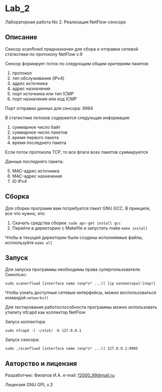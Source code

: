 # Lab_2
Лабораторная работа No 2. Реализация NetFlow-сенсора

## Описание

Сенсор scanflowd предназначен для сбора и отправки сетевой статистики по протоколу NetFlow v.9

Сенсор формирует поток по следующим общим критериям пакетов:

1. протокол
2. тип обслуживания (IPv4)
3. адрес источника
4. адрес назначения
5. порт источника или тип ICMP
6. порт назначения или код ICMP

Порт отправки данных для сенсора: 9994

В статистике потоков содержется следующая информация:

1. суммарное число байт
2. суммарное число пакетов
3. время первого пакета
4. время последнего пакета

Если поток протокола TCP, то все флаги всех пакетов суммируются

Данные последнего пакета:

5. MAC-адрес источника
6. MAC-адрес назначения
7. ID IPv4

## Сборка

Для сборки программ вам потребуется пакет GNU GCC.
В принципе, все что нужно, это:
1. Скачать средства сборки: `sudo apr-get install gcc`
2. Перейти в директорию с Makefile и запустить make `make install`

Чтобы в текущей директории были созданы исполняемые файлы, исплользуйте `make all`

## Запуск

Для запуска программы необходимы права суперпользователя. Синопсис:

`sudo scanerflowd [interface name (enp*s* ...)] [ip коллектора]:[порт]`

Чтобы узнать доступные сетевые интерфейсы, можно воспользоваться командой `networkctl`

Для тестирования работоспособности программы можно использовать утилиту nfcapd как коллектор NetFlow

Запуск коллектора:

`sudo nfcapd -l ~/stat/ -b 127.0.0.1`

Запуск сенсора:

`sudo ./scanflowd [interface name (enp*s* ...)] 127.0.0.1:9995`

## Авторство и лицензия

Разработчик: Филатов И.А.
e-mail: f2000_99@mail.ru

Лицензия GNU GPL v.3
